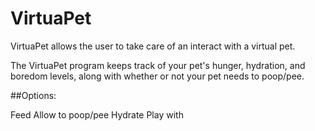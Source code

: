 # VirtuaPet

VirtuaPet allows the user to take care of an interact with a virtual pet.

The VirtuaPet program keeps track of your pet's hunger, hydration, and boredom levels, along with whether or not your pet needs to poop/pee.

##Options:
<p>Feed
Allow to poop/pee
Hydrate
Play with


